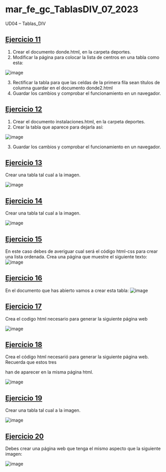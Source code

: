 # mar_fe_gc_TablasDIV_07_2023
UD04 – Tablas_DIV

## [Ejercicio 11](https://gcmrybakin.github.io/mar_fe_gc_TablasDIV_07_2023/pages/Ejercicio_11/deportes/donde2.html)
1. Crear el documento donde.html, en la carpeta deportes.
2. Modificar la página para colocar la lista de centros en una tabla como esta:

![image](https://github.com/GCMrybakin/mar_fe_gc_TablasDIV_07_2023/assets/135844963/f6cdea77-8ca3-4bdd-a247-6df75bd70c66)

3. Rectificar la tabla para que las celdas de la primera fila sean títulos de columna guardar en el documento donde2.html
4. Guardar los cambios y comprobar el funcionamiento en un navegador.

## [Ejercicio 12](https://gcmrybakin.github.io/mar_fe_gc_TablasDIV_07_2023/pages/Ejercicio_11/deportes/instalaciones.html)
1. Crear el documento instalaciones.html, en la carpeta deportes.
2. Crear la tabla que aparece para dejarla así:

![image](https://github.com/GCMrybakin/mar_fe_gc_TablasDIV_07_2023/assets/135844963/4033a7b7-0709-4de8-aea3-e95148ec4c46)

3. Guardar los cambios y comprobar el funcionamiento en un navegador.

## [Ejercicio 13](https://gcmrybakin.github.io/mar_fe_gc_TablasDIV_07_2023/pages/Ejercicio_13/Ejercicio_13.html)
Crear una tabla tal cual a la imagen.

![image](https://github.com/GCMrybakin/mar_fe_gc_TablasDIV_07_2023/assets/135844963/eba5293d-3175-4876-b633-46922f3b5017)


## [Ejercicio 14](https://gcmrybakin.github.io/mar_fe_gc_TablasDIV_07_2023/pages/Ejercicio_14/Ejercicio_14.html)
Crear una tabla tal cual a la imagen.

![image](https://github.com/GCMrybakin/mar_fe_gc_TablasDIV_07_2023/assets/135844963/c2124744-a30c-4375-8bb6-a943c55ff6b1)

## [Ejercicio 15](https://gcmrybakin.github.io/mar_fe_gc_TablasDIV_07_2023/pages/Ejercicio_15/Ejercicio_15.html)
En este caso debes de averiguar cual será el código html-css para crear una lista ordenada. 
Crea una página que muestre el siguiente texto:
![image](https://github.com/GCMrybakin/mar_fe_gc_TablasDIV_07_2023/assets/135844963/3c69cac1-dabd-4ccc-9cc1-82a50d6f6f8f)

## [Ejercicio 16](https://gcmrybakin.github.io/mar_fe_gc_TablasDIV_07_2023/pages/Ejercicio_16/Ejercicio_16.html)
En el documento que has abierto vamos a crear esta tabla:
![image](https://github.com/GCMrybakin/mar_fe_gc_TablasDIV_07_2023/assets/135844963/aa524cde-8d11-498c-9bd1-32f943b80e08)

## [Ejercicio 17](https://gcmrybakin.github.io/mar_fe_gc_TablasDIV_07_2023/pages/Ejercicio_17/Ejercicio_17.html)
Crea el codigo html necesario para generar la siguiente página web

![image](https://github.com/GCMrybakin/mar_fe_gc_TablasDIV_07_2023/assets/135844963/1fc65853-31b7-4123-b363-893ae2e201f3)

## [Ejercicio 18](https://gcmrybakin.github.io/mar_fe_gc_TablasDIV_07_2023/pages/Ejercicio_18/Ejercicio_18.html)
Crea el código html necesarió para generar la siguiente página web. Recuerda que estos tres <div> han de aparecer en la misma página html.
  
![image](https://github.com/GCMrybakin/mar_fe_gc_TablasDIV_07_2023/assets/135844963/2c921375-a190-4c82-afb1-c15a89117811)

## [Ejercicio 19](https://gcmrybakin.github.io/mar_fe_gc_TablasDIV_07_2023/pages/Ejercicio_19/Ejercicio_19.html)
Crear una tabla tal cual a la imagen.
  
![image](https://github.com/GCMrybakin/mar_fe_gc_TablasDIV_07_2023/assets/135844963/ec12ebe3-d5b5-4c8b-995e-dc2a6f9cd34b)

## [Ejercicio 20](https://gcmrybakin.github.io/mar_fe_gc_TablasDIV_07_2023/pages/Ejercicio_20/Ejercicio_20.html)
Debes crear una página web que tenga el mismo aspecto que la siguiente imagen:
  
![image](https://github.com/GCMrybakin/mar_fe_gc_TablasDIV_07_2023/assets/135844963/1c3befec-f4ca-4956-b561-2e6e9c137ab7)

  
  
  
